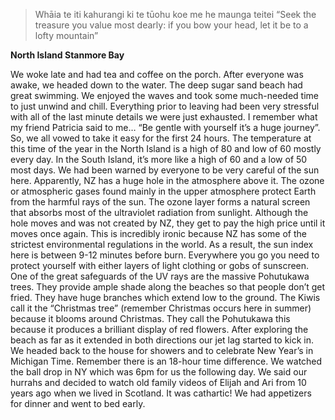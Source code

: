 >  Whāia te iti kahurangi ki te tūohu koe me he maunga teitei “Seek the treasure you value most dearly: if you bow your head, let it be to a lofty mountain”

**North Island Stanmore Bay**

We woke late and had tea and coffee on the porch. After everyone was awake,
we headed down to the water. The deep sugar sand beach had great swimming.
We enjoyed the waves and took some much-needed time to just unwind and chill.
Everything prior to leaving had been very stressful with all of the last minute details
we were just exhausted. I remember what my friend Patricia said to me… “Be gentle
with yourself it’s a huge journey”. So, we all vowed to take it easy for the first 24 hours.
The temperature at this time of the year in the North Island is a high of 80 and low of
60 mostly every day. In the South Island, it’s more like a high of 60 and a low of 50
most days. We had been warned by everyone to be very careful of the sun here.
Apparently, NZ has a huge hole in the atmosphere above it. The ozone or
atmospheric gases found mainly in the upper atmosphere protect Earth from the
harmful rays of the sun. The ozone layer forms a natural screen that absorbs most of
the ultraviolet radiation from sunlight. Although the hole moves and was not created
by NZ, they get to pay the high price until it moves once again. This is incredibly ironic
because NZ has some of the strictest environmental regulations in the world. As a
result, the sun index here is between 9-12 minutes before burn. Everywhere you go
you need to protect yourself with either layers of light clothing or gobs of sunscreen.
One of the great safeguards of the UV rays are the massive Pohutukawa trees. They
provide ample shade along the beaches so that people don’t get fried. They have
huge branches which extend low to the ground. The Kiwis call it the “Christmas tree”
(remember Christmas occurs here in summer) because it blooms around Christmas.
They call the Pohutukawa this because it produces a brilliant display of red flowers.
After exploring the beach as far as it extended in both directions our jet lag started
to kick in. We headed back to the house for showers and to celebrate New Year’s
in Michigan Time. Remember there is an 18-hour time difference. We watched the
ball drop in NY which was 6pm for us the following day. We said our hurrahs and
decided to watch old family videos of Elijah and Ari from 10 years ago when we lived
in Scotland. It was cathartic! We had appetizers for dinner and went to bed early.